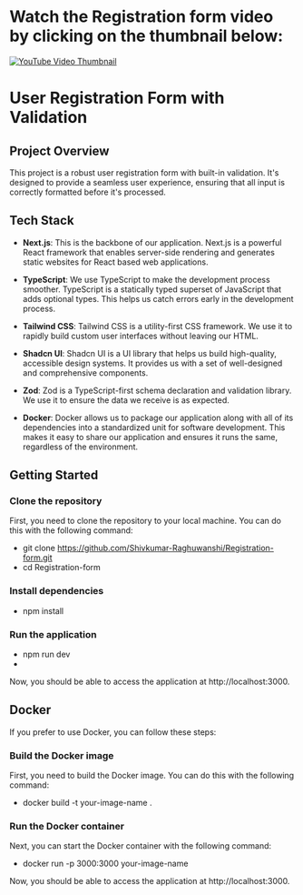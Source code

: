 # Watch the Registration form video by clicking on the thumbnail below:

[![YouTube Video Thumbnail](https://img.youtube.com/vi/ZE-0FhVQiE8/maxresdefault.jpg)](https://www.youtube.com/embed/ZE-0FhVQiE8?si=5ygDlXfPCK4xYWKH)

# User Registration Form with Validation

## Project Overview

This project is a robust user registration form with built-in validation. It's designed to provide a seamless user experience, ensuring that all input is correctly formatted before it's processed.

## Tech Stack

- **Next.js**: This is the backbone of our application. Next.js is a powerful React framework that enables server-side rendering and generates static websites for React based web applications.

- **TypeScript**: We use TypeScript to make the development process smoother. TypeScript is a statically typed superset of JavaScript that adds optional types. This helps us catch errors early in the development process.

- **Tailwind CSS**: Tailwind CSS is a utility-first CSS framework. We use it to rapidly build custom user interfaces without leaving our HTML.

- **Shadcn UI**: Shadcn UI is a UI library that helps us build high-quality, accessible design systems. It provides us with a set of well-designed and comprehensive components.

- **Zod**: Zod is a TypeScript-first schema declaration and validation library. We use it to ensure the data we receive is as expected.

- **Docker**: Docker allows us to package our application along with all of its dependencies into a standardized unit for software development. This makes it easy to share our application and ensures it runs the same, regardless of the environment.

## Getting Started

### Clone the repository

First, you need to clone the repository to your local machine. You can do this with the following command:
- git clone https://github.com/Shivkumar-Raghuwanshi/Registration-form.git
- cd Registration-form

### Install dependencies
- npm install

### Run the application
- npm run dev
- 
Now, you should be able to access the application at http://localhost:3000.

## Docker
If you prefer to use Docker, you can follow these steps:

### Build the Docker image

First, you need to build the Docker image. You can do this with the following command:
- docker build -t your-image-name .

### Run the Docker container

Next, you can start the Docker container with the following command:
- docker run -p 3000:3000 your-image-name

Now, you should be able to access the application at http://localhost:3000.
